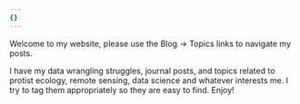 ```yaml
---
{}
---
```


Welcome to my website, please use the Blog -> Topics links to navigate my posts.

I have my data wrangling struggles, journal posts, and topics related to protist ecology, remote sensing, data science and whatever interests me. I try to tag them appropriately so they are easy to find. Enjoy!
